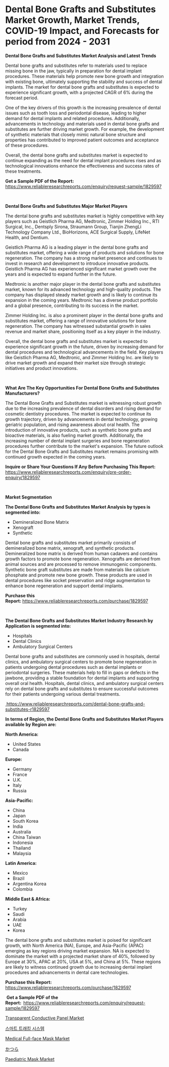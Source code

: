<p><h1>Dental Bone Grafts and Substitutes Market Growth, Market Trends, COVID-19 Impact, and Forecasts for period from 2024 - 2031</h1></p><p><strong>Dental Bone Grafts and Substitutes Market Analysis and Latest Trends</strong></p>
<p><p>Dental bone grafts and substitutes refer to materials used to replace missing bone in the jaw, typically in preparation for dental implant procedures. These materials help promote new bone growth and integration with existing bone, ultimately supporting the stability and success of dental implants. The market for dental bone grafts and substitutes is expected to experience significant growth, with a projected CAGR of 6% during the forecast period.</p><p>One of the key drivers of this growth is the increasing prevalence of dental issues such as tooth loss and periodontal disease, leading to higher demand for dental implants and related procedures. Additionally, advancements in technology and materials used in dental bone grafts and substitutes are further driving market growth. For example, the development of synthetic materials that closely mimic natural bone structure and properties has contributed to improved patient outcomes and acceptance of these procedures.</p><p>Overall, the dental bone grafts and substitutes market is expected to continue expanding as the need for dental implant procedures rises and as technological innovations enhance the effectiveness and success rates of these treatments.</p></p>
<p><strong>Get a Sample PDF of the Report:&nbsp;</strong> <a href="https://www.reliableresearchreports.com/enquiry/request-sample/1829597">https://www.reliableresearchreports.com/enquiry/request-sample/1829597</a></p>
<p>&nbsp;</p>
<p><strong>Dental Bone Grafts and Substitutes Major Market Players</strong></p>
<p><p>The dental bone grafts and substitutes market is highly competitive with key players such as Geistlich Pharma AG, Medtronic, Zimmer Holding Inc., RTI Surgical, Inc., Dentsply Sirona, Straumann Group, Tianjin ZhengLi Technology Company Ltd., BioHorizons, ACE Surgical Supply, LifeNet Health, and Dentium.</p><p>Geistlich Pharma AG is a leading player in the dental bone grafts and substitutes market, offering a wide range of products and solutions for bone regeneration. The company has a strong market presence and continues to invest in research and development to introduce innovative products. Geistlich Pharma AG has experienced significant market growth over the years and is expected to expand further in the future.</p><p>Medtronic is another major player in the dental bone grafts and substitutes market, known for its advanced technology and high-quality products. The company has displayed steady market growth and is likely to continue its expansion in the coming years. Medtronic has a diverse product portfolio and a global presence, contributing to its success in the market.</p><p>Zimmer Holding Inc. is also a prominent player in the dental bone grafts and substitutes market, offering a range of innovative solutions for bone regeneration. The company has witnessed substantial growth in sales revenue and market share, positioning itself as a key player in the industry.</p><p>Overall, the dental bone grafts and substitutes market is expected to experience significant growth in the future, driven by increasing demand for dental procedures and technological advancements in the field. Key players like Geistlich Pharma AG, Medtronic, and Zimmer Holding Inc. are likely to drive market growth and expand their market size through strategic initiatives and product innovations.</p></p>
<p>&nbsp;</p>
<p><strong>What Are The Key Opportunities For Dental Bone Grafts and Substitutes Manufacturers?</strong></p>
<p><p>The Dental Bone Grafts and Substitutes market is witnessing robust growth due to the increasing prevalence of dental disorders and rising demand for cosmetic dentistry procedures. The market is expected to continue its growth trajectory, driven by advancements in dental technology, growing geriatric population, and rising awareness about oral health. The introduction of innovative products, such as synthetic bone grafts and bioactive materials, is also fueling market growth. Additionally, the increasing number of dental implant surgeries and bone regeneration procedures further contribute to the market's expansion. The future outlook for the Dental Bone Grafts and Substitutes market remains promising with continued growth expected in the coming years.</p></p>
<p><strong>Inquire or Share Your Questions If Any Before Purchasing This Report:</strong> <a href="https://www.reliableresearchreports.com/enquiry/pre-order-enquiry/1829597">https://www.reliableresearchreports.com/enquiry/pre-order-enquiry/1829597</a></p>
<p>&nbsp;</p>
<p><strong>Market Segmentation</strong></p>
<p><strong>The Dental Bone Grafts and Substitutes Market Analysis by types is segmented into:</strong></p>
<p><ul><li>Demineralized Bone Matrix</li><li>Xenograft</li><li>Synthetic</li></ul></p>
<p><p>Dental bone grafts and substitutes market primarily consists of demineralized bone matrix, xenograft, and synthetic products. Demineralized bone matrix is derived from human cadavers and contains growth factors to promote bone regeneration. Xenografts are derived from animal sources and are processed to remove immunogenic components. Synthetic bone graft substitutes are made from materials like calcium phosphate and promote new bone growth. These products are used in dental procedures like socket preservation and ridge augmentation to enhance bone regeneration and support dental implants.</p></p>
<p><strong>Purchase this Report:&nbsp;</strong><a href="https://www.reliableresearchreports.com/purchase/1829597">https://www.reliableresearchreports.com/purchase/1829597</a></p>
<p>&nbsp;</p>
<p><strong>The Dental Bone Grafts and Substitutes Market Industry Research by Application is segmented into:</strong></p>
<p><ul><li>Hospitals</li><li>Dental Clinics</li><li>Ambulatory Surgical Centers</li></ul></p>
<p><p>Dental bone grafts and substitutes are commonly used in hospitals, dental clinics, and ambulatory surgical centers to promote bone regeneration in patients undergoing dental procedures such as dental implants or periodontal surgeries. These materials help to fill in gaps or defects in the jawbone, providing a stable foundation for dental implants and supporting overall oral health. Hospitals, dental clinics, and ambulatory surgical centers rely on dental bone grafts and substitutes to ensure successful outcomes for their patients undergoing various dental treatments.</p></p>
<p><a href="https://www.reliableresearchreports.com/dental-bone-grafts-and-substitutes-r1829597">&nbsp;https://www.reliableresearchreports.com/dental-bone-grafts-and-substitutes-r1829597</a></p>
<p><strong>In terms of Region, the Dental Bone Grafts and Substitutes Market Players available by Region are:</strong></p>
<p>
    <p> <strong> North America: </strong>
        <ul>
            <li>United States</li>
            <li>Canada</li>
        </ul>
        </p> 
    <p> <strong> Europe: </strong>
        <ul>
            <li>Germany</li>
            <li>France</li>
            <li>U.K.</li>
            <li>Italy</li>
            <li>Russia</li>
        </ul>
        </p> 
    <p> <strong> Asia-Pacific: </strong>
        <ul>
            <li>China</li>
            <li>Japan</li>
            <li>South Korea</li>
            <li>India</li>
            <li>Australia</li>
            <li>China Taiwan</li>
            <li>Indonesia</li>
            <li>Thailand</li>
            <li>Malaysia</li>
        </ul>
        </p> 
    <p> <strong> Latin America: </strong>
        <ul>
            <li>Mexico</li>
            <li>Brazil</li>
            <li>Argentina Korea</li>
            <li>Colombia</li>
        </ul>
        </p> 
    <p> <strong> Middle East & Africa: </strong>
        <ul>
            <li>Turkey</li>
            <li>Saudi</li>
            <li>Arabia</li>
            <li>UAE</li>
            <li>Korea</li>
        </ul>
    </p>
    </p>
<p><p>The dental bone grafts and substitutes market is poised for significant growth, with North America (NA), Europe, and Asia-Pacific (APAC) emerging as key regions driving market expansion. NA is expected to dominate the market with a projected market share of 40%, followed by Europe at 30%, APAC at 20%, USA at 5%, and China at 5%. These regions are likely to witness continued growth due to increasing dental implant procedures and advancements in dental care technologies.</p></p>
<p><strong>Purchase this Report: </strong><a href="https://www.reliableresearchreports.com/purchase/1829597">https://www.reliableresearchreports.com/purchase/1829597</a></p>
<p>&nbsp;<strong>Get a Sample PDF of the Report:&nbsp;&nbsp;</strong><a href="https://www.reliableresearchreports.com/enquiry/request-sample/1829597">https://www.reliableresearchreports.com/enquiry/request-sample/1829597</a></p>
<p><strong></strong></p>
<p><p><a href="https://issuu.com/reportprime-2/docs/transparent-conductive-panel-market-size-2030.pptx">Transparent Conductive Panel Market</a></p><p><a href="https://medium.com/@royaloeger/%EC%8A%A4%EB%A7%88%ED%8A%B8-%EC%B6%94%EC%A0%81-%EC%8B%9C%EC%8A%A4%ED%85%9C-%EC%8B%9C%EC%9E%A5-%EC%8B%9C%EC%9E%A5-%EC%A0%90%EC%9C%A0%EC%9C%A8-%EC%8B%9C%EC%9E%A5-%ED%8A%B8%EB%A0%8C%EB%93%9C-%EB%B0%8F-%EB%AF%B8%EB%9E%98-%EC%84%B1%EC%9E%A5-%ED%83%90%EC%83%89-cce16aa896f6">스마트 트래킹 시스템</a></p><p><a href="https://github.com/beatblasta/Market-Research-Report-List-3/blob/main/medical-full-face-mask-market.md">Medical Full-face Mask Market</a></p><p><a href="https://medium.com/@reyeshowell66/%E3%82%A6%E3%82%A3%E3%83%83%E3%82%B0%E5%B8%82%E5%A0%B4-2031%E5%B9%B4%E3%81%BE%E3%81%A7%E3%81%AE%E3%83%88%E3%83%AC%E3%83%B3%E3%83%89-%E4%BA%88%E6%B8%AC-%E7%AB%B6%E4%BA%89%E5%88%86%E6%9E%90-62c1a76b450d">かつら</a></p><p><a href="https://github.com/shotows/Market-Research-Report-List-2/blob/main/paediatric-mask-market.md">Paediatric Mask Market</a></p></p>